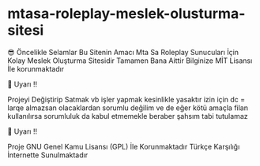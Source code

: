 # mtasa-roleplay-meslek-olusturma-sitesi

😎 Öncelikle Selamlar Bu Sitenin Amacı Mta Sa Roleplay Sunucuları İçin Kolay Meslek Oluşturma Sitesidir Tamamen Bana Aittir Bilginize MİT Lisansı İle korunmaktadır 

📢 Uyarı !! 

Projeyi Değiştirip Satmak vb işler yapmak kesinlikle yasaktır izin için dc = larqe
almazsan olacaklardan sorumlu değilim
ve de eğer kötü amaçla filan kullanılırsa sorumluluk da kabul etmemekle beraber şahsım tabi tutulamaz

📢 Uyarı !! 

Proje GNU Genel Kamu Lisansı (GPL) İle Korunmaktadır Türkçe Karşılığı İnternette Sunulmaktadır
